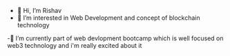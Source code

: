 - 👋 Hi, I’m Rishav
- 👀 I’m interested in Web Development and concept of blockchain technology

-🌱 I’m currently part of web devlopment bootcamp which is well focused on web3 technology and i'm really excited about it 

<!--- 📫 How to reach me ...
--->

